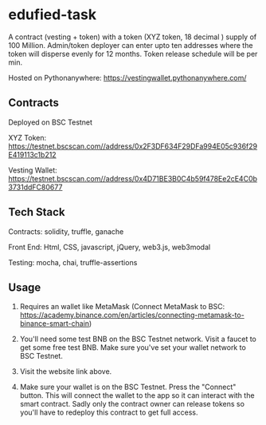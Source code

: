 # edufied-task
A contract (vesting + token) with a token (XYZ token, 18 decimal ) supply of 100 Million. Admin/token deployer can enter upto ten addresses where the token will disperse evenly for 12 months. Token release schedule will be per min.

Hosted on Pythonanywhere: https://vestingwallet.pythonanywhere.com/

## Contracts
Deployed on BSC Testnet

XYZ Token: https://testnet.bscscan.com//address/0x2F3DF634F29DFa994E05c936f29E419113c1b212

Vesting Wallet: https://testnet.bscscan.com//address/0x4D71BE3B0C4b59f478Ee2cE4C0b3731ddFC80677

## Tech Stack
Contracts: solidity, truffle, ganache

Front End: Html, CSS, javascript, jQuery, web3.js, web3modal

Testing: mocha, chai, truffle-assertions

## Usage
1. Requires an wallet like MetaMask (Connect MetaMask to BSC: https://academy.binance.com/en/articles/connecting-metamask-to-binance-smart-chain)

2. You'll need some test BNB on the BSC Testnet network. Visit a faucet to get some free test BNB. Make sure you've set your wallet network to BSC Testnet.

3. Visit the website link above.

4. Make sure your wallet is on the BSC Testnet. Press the "Connect" button. This will connect the wallet to the app so it can interact with the smart contract. Sadly only the contract owner can release tokens so you'll have to redeploy this contract to get full access.

